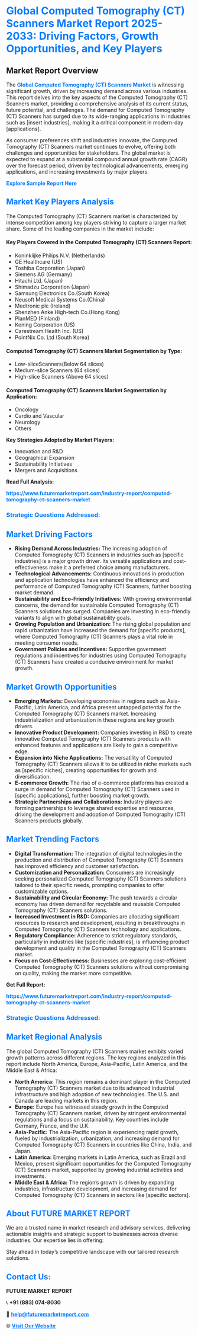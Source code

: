 <h1 style="color: #007BFF;">Global Computed Tomography (CT) Scanners Market Report 2025-2033: Driving Factors, Growth Opportunities, and Key Players</h1>

<section id="overview">
<h2>Market Report Overview</h2>
<p>The <a href="https://www.futuremarketreport.com/industry-report/computed-tomography-ct-scanners-market" style="color: #007BFF; text-decoration: none;"><strong>Global Computed Tomography (CT) Scanners Market</strong></a> is witnessing significant growth, driven by increasing demand across various industries. This report delves into the key aspects of the Computed Tomography (CT) Scanners market, providing a comprehensive analysis of its current status, future potential, and challenges. The demand for Computed Tomography (CT) Scanners has surged due to its wide-ranging applications in industries such as [insert industries], making it a critical component in modern-day [applications].</p>
<p>As consumer preferences shift and industries innovate, the Computed Tomography (CT) Scanners market continues to evolve, offering both challenges and opportunities for stakeholders. The global market is expected to expand at a substantial compound annual growth rate (CAGR) over the forecast period, driven by technological advancements, emerging applications, and increasing investments by major players.</p>
</section>

<section id="overview">
<p><a href="https://www.futuremarketreport.com/request-sample/reportId=62661" style="color: #007BFF; text-decoration: none;"><strong>Explore Sample Report Here</strong></a></p>
</section>

<section id="key-players">
<h2 style="color: #007BFF;">Market Key Players Analysis</h2>
<p>The Computed Tomography (CT) Scanners market is characterized by intense competition among key players striving to capture a larger market share. Some of the leading companies in the market include:</p>
<h4>Key Players Covered in the Computed Tomography (CT) Scanners Report:</h4>
<ul><li>Koninklijke Philips N.V. (Netherlands)</li><li>GE Healthcare (US)</li><li>Toshiba Corporation (Japan)</li><li>Siemens AG (Germany)</li><li>Hitachi Ltd. (Japan)</li><li>Shimadzu Corporation (Japan)</li><li>Samsung Electronics Co.(South Korea)</li><li>Neusoft Medical Systems Co.(China)</li><li>Medtronic plc (Ireland)</li><li>Shenzhen Anke High-tech Co.(Hong Kong)</li><li>PlanMED (Finland)</li><li>Koning Corporation (US)</li><li>Carestream Health Inc. (US)</li><li>PointNix Co. Ltd (South Korea)</li></ul>
<h4>Computed Tomography (CT) Scanners Market Segmentation by Type:</h4>
<ul><li>Low-sliceScanners(Below 64 slices)</li><li>Medium-slice Scanners (64 slices)</li><li>High-slice Scanners (Above 64 slices)</li></ul>

<h4>Computed Tomography (CT) Scanners Market Segmentation by Application:</h4>
<ul><li>Oncology</li><li>Cardio and Vascular</li><li>Neurology</li><li>Others</li></ul>
<p><strong>Key Strategies Adopted by Market Players:</strong></p>
<ul>
<li>Innovation and R&D</li>
<li>Geographical Expansion</li>
<li>Sustainability Initiatives</li>
<li>Mergers and Acquisitions</li>
</ul>
</section>

<section>
<p><strong>Read Full Analysis: </strong></p><a href="https://www.futuremarketreport.com/industry-report/computed-tomography-ct-scanners-market" style="color: #007BFF; text-decoration: none;"><strong>https://www.futuremarketreport.com/industry-report/computed-tomography-ct-scanners-market</strong></a>
<h3 style="color: #007BFF;">Strategic Questions Addressed:</h3>
</section>

<section id="driving-factors">
<h2 style="color: #007BFF;">Market Driving Factors</h2>
<ul>
<li><strong>Rising Demand Across Industries:</strong> The increasing adoption of Computed Tomography (CT) Scanners in industries such as [specific industries] is a major growth driver. Its versatile applications and cost-effectiveness make it a preferred choice among manufacturers.</li>
<li><strong>Technological Advancements:</strong> Continuous innovations in production and application technologies have enhanced the efficiency and performance of Computed Tomography (CT) Scanners, further boosting market demand.</li>
<li><strong>Sustainability and Eco-Friendly Initiatives:</strong> With growing environmental concerns, the demand for sustainable Computed Tomography (CT) Scanners solutions has surged. Companies are investing in eco-friendly variants to align with global sustainability goals.</li>
<li><strong>Growing Population and Urbanization:</strong> The rising global population and rapid urbanization have increased the demand for [specific products], where Computed Tomography (CT) Scanners plays a vital role in meeting consumer needs.</li>
<li><strong>Government Policies and Incentives:</strong> Supportive government regulations and incentives for industries using Computed Tomography (CT) Scanners have created a conducive environment for market growth.</li>
</ul>
</section>

<section id="growth-opportunities">
<h2 style="color: #007BFF;">Market Growth Opportunities</h2>
<ul>
<li><strong>Emerging Markets:</strong> Developing economies in regions such as Asia-Pacific, Latin America, and Africa present untapped potential for the Computed Tomography (CT) Scanners market. Increasing industrialization and urbanization in these regions are key growth drivers.</li>
<li><strong>Innovative Product Development:</strong> Companies investing in R&D to create innovative Computed Tomography (CT) Scanners products with enhanced features and applications are likely to gain a competitive edge.</li>
<li><strong>Expansion into Niche Applications:</strong> The versatility of Computed Tomography (CT) Scanners allows it to be utilized in niche markets such as [specific niches], creating opportunities for growth and diversification.</li>
<li><strong>E-commerce Growth:</strong> The rise of e-commerce platforms has created a surge in demand for Computed Tomography (CT) Scanners used in [specific applications], further boosting market growth.</li>
<li><strong>Strategic Partnerships and Collaborations:</strong> Industry players are forming partnerships to leverage shared expertise and resources, driving the development and adoption of Computed Tomography (CT) Scanners products globally.</li>
</ul>
</section>

<section id="trending-factors">
<h2 style="color: #007BFF;">Market Trending Factors</h2>
<ul>
<li><strong>Digital Transformation:</strong> The integration of digital technologies in the production and distribution of Computed Tomography (CT) Scanners has improved efficiency and customer satisfaction.</li>
<li><strong>Customization and Personalization:</strong> Consumers are increasingly seeking personalized Computed Tomography (CT) Scanners solutions tailored to their specific needs, prompting companies to offer customizable options.</li>
<li><strong>Sustainability and Circular Economy:</strong> The push towards a circular economy has driven demand for recyclable and reusable Computed Tomography (CT) Scanners solutions.</li>
<li><strong>Increased Investment in R&D:</strong> Companies are allocating significant resources to research and development, resulting in breakthroughs in Computed Tomography (CT) Scanners technology and applications.</li>
<li><strong>Regulatory Compliance:</strong> Adherence to strict regulatory standards, particularly in industries like [specific industries], is influencing product development and quality in the Computed Tomography (CT) Scanners market.</li>
<li><strong>Focus on Cost-Effectiveness:</strong> Businesses are exploring cost-efficient Computed Tomography (CT) Scanners solutions without compromising on quality, making the market more competitive.</li>
</ul>
</section>

<section>
<p><strong>Get Full Report: </strong></p><a href="https://www.futuremarketreport.com/industry-report/computed-tomography-ct-scanners-market" style="color: #007BFF; text-decoration: none;"><strong>https://www.futuremarketreport.com/industry-report/computed-tomography-ct-scanners-market</strong></a>
<h3 style="color: #007BFF;">Strategic Questions Addressed:</h3>
</section>


<section id="regional-analysis">
<h2 style="color: #007BFF;">Market Regional Analysis</h2>
<p>The global Computed Tomography (CT) Scanners market exhibits varied growth patterns across different regions. The key regions analyzed in this report include North America, Europe, Asia-Pacific, Latin America, and the Middle East & Africa:</p>
<ul>
<li><strong>North America:</strong> This region remains a dominant player in the Computed Tomography (CT) Scanners market due to its advanced industrial infrastructure and high adoption of new technologies. The U.S. and Canada are leading markets in this region.</li>
<li><strong>Europe:</strong> Europe has witnessed steady growth in the Computed Tomography (CT) Scanners market, driven by stringent environmental regulations and a focus on sustainability. Key countries include Germany, France, and the U.K.</li>
<li><strong>Asia-Pacific:</strong> The Asia-Pacific region is experiencing rapid growth, fueled by industrialization, urbanization, and increasing demand for Computed Tomography (CT) Scanners in countries like China, India, and Japan.</li>
<li><strong>Latin America:</strong> Emerging markets in Latin America, such as Brazil and Mexico, present significant opportunities for the Computed Tomography (CT) Scanners market, supported by growing industrial activities and investments.</li>
<li><strong>Middle East & Africa:</strong> The region’s growth is driven by expanding industries, infrastructure development, and increasing demand for Computed Tomography (CT) Scanners in sectors like [specific sectors].</li>
</ul>
</section>

<footer>
<h2 style="color: #007BFF;">About FUTURE MARKET REPORT</h2>
<p>We are a trusted name in market research and advisory services, delivering actionable insights and strategic support to businesses across diverse industries. Our expertise lies in offering:</p>

<p>Stay ahead in today’s competitive landscape with our tailored research solutions.</p>

<h2 style="color: #007BFF;">Contact Us:</h2>
<p><strong>FUTURE MARKET REPORT</strong></p>
<p>📞 <strong>+91 (883) 074-8030</strong></p>
<p>📧 <strong><a href="mailto:help@futuremarketreport.com" style="color: #007BFF;">help@futuremarketreport.com</a></strong></p>
<p>🌐 <strong><a href="https://www.futuremarketreport.com/" style="color: #007BFF;">Visit Our Website</a></strong></p>
</footer>